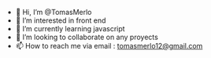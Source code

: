 - 👋 Hi, I’m @TomasMerlo
- 👀 I’m interested in front end
- 🌱 I’m currently learning javascript
- 💞️ I’m looking to collaborate on any proyects
- 📫 How to reach me via email : tomasmerlo12@gmail.com

<!---
TomasMerlo/TomasMerlo is a ✨ special ✨ repository because its `README.md` (this file) appears on your GitHub profile.
You can click the Preview link to take a look at your changes.
--->
